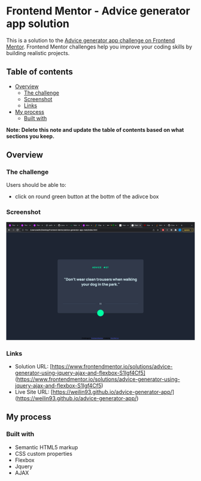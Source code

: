 # Frontend Mentor - Advice generator app solution

This is a solution to the [Advice generator app challenge on Frontend Mentor](https://www.frontendmentor.io/challenges/advice-generator-app-QdUG-13db). Frontend Mentor challenges help you improve your coding skills by building realistic projects.

## Table of contents

- [Overview](#overview)
  - [The challenge](#the-challenge)
  - [Screenshot](#screenshot)
  - [Links](#links)
- [My process](#my-process)
  - [Built with](#built-with)


**Note: Delete this note and update the table of contents based on what sections you keep.**

## Overview

### The challenge

Users should be able to:
- click on round green button at the bottm of the adivce box

### Screenshot

![](./screenshot.png)


### Links

- Solution URL: [https://www.frontendmentor.io/solutions/advice-generator-using-jquery-ajax-and-flexbox-S1Igf4Cf5] (https://www.frontendmentor.io/solutions/advice-generator-using-jquery-ajax-and-flexbox-S1Igf4Cf5)
- Live Site URL: [https://weilin93.github.io/advice-generator-app/] (https://weilin93.github.io/advice-generator-app/) 

## My process

### Built with

- Semantic HTML5 markup
- CSS custom properties
- Flexbox
- Jquery
- AJAX

